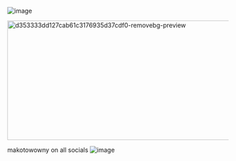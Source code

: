 ![image](https://i.pinimg.com/736x/a0/63/65/a063650d459b1c76b8568a4fa2bce57b.jpg)

<img width="912" height="273" alt="d353333dd127cab61c3176935d37cdf0-removebg-preview" src="https://github.com/user-attachments/assets/868df6cd-3f5e-4935-9230-3d19dbea0737" />


makotowowny on all socials ![image](https://64.media.tumblr.com/5ddb758853f7252424eb0cd2a1f09bff/4a99c78660e13fae-50/s100x200/72e879663e5fcb2446f6f12798a4884b6852605f.gifv)



